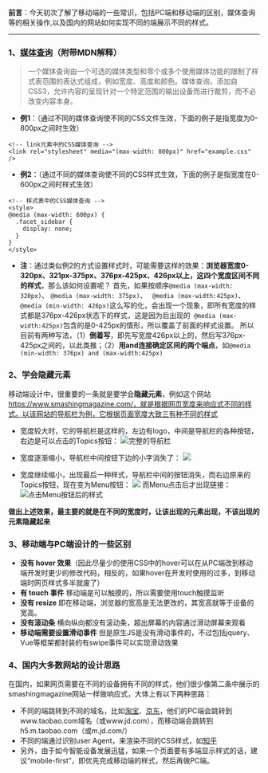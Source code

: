 **前言**：今天初次了解了移动端的一些常识，包括PC端和移动端的区别，媒体查询等的相关操作,以及国内的网站如何实现不同的端展示不同的样式。

---

### 1、[媒体查询](https://developer.mozilla.org/zh-CN/docs/Web/Guide/CSS/Media_queries)（附带MDN解释）

> 一个媒体查询由一个可选的媒体类型和零个或多个使用媒体功能的限制了样式表范围的表达式组成，例如宽度、高度和颜色。媒体查询，添加自CSS3，允许内容的呈现针对一个特定范围的输出设备而进行裁剪，而不必改变内容本身。

- **例1**：（通过不同的媒体查询使不同的CSS文件生效，下面的例子是指宽度为0-800px之间时生效）
```
<!-- link元素中的CSS媒体查询 -->
<link rel="stylesheet" media="(max-width: 800px)" href="example.css" />
```
- **例2**：（通过不同的媒体查询使不同的CSS样式生效，下面的例子是指宽度在0-600px之间时样式生效）
```
<!-- 样式表中的CSS媒体查询 -->
<style>
@media (max-width: 600px) {
  .facet_sidebar {
    display: none;
  }
}
</style>
```
- **注**：通过类似例2的方式设置样式时，可能需要这样的效果：**浏览器宽度0-320px、321px-375px、376px-425px、426px以上，这四个宽度区间不同的样式**，那么该如何设置呢？
首先，如果按顺序`@media (max-width: 320px)`、 `@media (max-width: 375px)`、 ` @media (max-width:425px)`、 `@media (min-width: 426px)`这么写的化，会出现一个现象，即所有宽度的样式都是376px-426px状态下的样式，这是因为后出现的` @media (max-width:425px)`包含的是0-425px的情形，所以覆盖了前面的样式设置。
所以目前有两种写法，（1）**倒着写**，即先写宽度426px以上的，然后写376px-425px之间的，以此类推；（2）**用and连接确定区间的两个端点**，如`@media (min-width: 376px) and (max-width:425px)`

### 2、学会隐藏元素

移动端设计中，很重要的一条就是要学会**隐藏元素**，例如这个网站 https://www.smashingmagazine.com/，就是根据网页宽度来响应式不同的样式。以该网站的导航栏为例，它根据页面宽度大致三有种不同的样式

- 宽度较大时，它的导航栏是这样的，左边有logo，中间是导航栏的各种按钮，右边是可以点击的Topics按钮：
![完整的导航栏](https://upload-images.jianshu.io/upload_images/11827773-a9e22d727d1508ed.png?imageMogr2/auto-orient/strip%7CimageView2/2/w/1240)

- 宽度逐渐缩小，导航栏中间按钮下边的小字消失了：
![](https://upload-images.jianshu.io/upload_images/11827773-464d5162de126493.png?imageMogr2/auto-orient/strip%7CimageView2/2/w/1240)

- 宽度继续缩小，出现最后一种样式，导航栏中间的按钮消失，而右边原来的Topics按钮，现在变为Menu按钮：
![](https://upload-images.jianshu.io/upload_images/11827773-3bdae1bbb12c894c.png?imageMogr2/auto-orient/strip%7CimageView2/2/w/1240)
而Menu点击后才出现链接：
![点击Menu按钮后的样式](https://upload-images.jianshu.io/upload_images/11827773-d096315f40deaf1b.png?imageMogr2/auto-orient/strip%7CimageView2/2/w/1240)

**做出上述效果，最主要的就是在不同的宽度时，让该出现的元素出现，不该出现的元素隐藏起来**

### 3、移动端与PC端设计的一些区别

- **没有 hover 效果**（因此尽量少的使用CSS中的hover可以在从PC端改到移动端开发时更少的修改代码，相反的，如果hover在开发时使用的过多，到移动端时网页样式多半就废了）
- **有 touch 事件** 移动端是可以触摸的，所以需要使用touch触摸监听
- **没有 resize** 即在移动端，浏览器的宽高是无法更改的，其宽高就等于设备的宽高。
- **没有滚动条** 横向纵向都没有滚动条，超出屏幕的内容通过滑动屏幕来观看
- **移动端需要设置滑动事件** 但是原生JS是没有滑动事件的，不过包括jquery、Vue等框架都封装的有swipe事件可以实现滑动效果

### 4、国内大多数网站的设计思路

在国内，如果网页需要在不同的设备拥有不同的样式，他们很少像第二条中展示的smashingmagazine网站一样做响应式，大体上有以下两种思路：
- 不同的端跳转到不同的域名，比如[淘宝](https://www.taobao.com/)、[京东](https://www.jd.com/)，他们的PC端会跳转到www.taobao.com域名（或www.jd.com），而移动端会跳转到h5.m.taobao.com（或m.jd.com/）
- 不同的端通过识别user Agent，来渲染不同的CSS样式，如[知乎](https://www.zhihu.com/)
- 另外，由于如今智能设备发展迅猛，如果一个页面要有多端显示样式的话，建议“mobile-first”，即优先完成移动端的样式，然后再做PC端。
